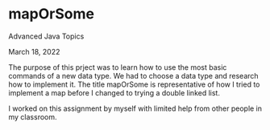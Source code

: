 # mapOrSome

Advanced Java Topics

March 18, 2022

The purpose of this prject was to learn how to use the most basic commands of a new data type. We had to choose a data type and research how to implement 
it. The title mapOrSome is representative of how I tried to implement a map before I changed to trying a double linked list.

I worked on this assignment by myself with limited help from other people in my classroom.
